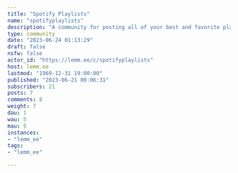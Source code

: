 ```yaml
---
title: "Spotify Playlists" 
name: "spotifyplaylists"
description: "A community for posting all of your best and favorite playlists!"
type: community
date: "2023-06-24 01:13:29"
draft: false
nsfw: false
actor_id: "https://lemm.ee/c/spotifyplaylists"
host: lemm.ee
lastmod: "1969-12-31 19:00:00"
published: "2023-06-21 00:06:31"
subscribers: 21
posts: 7
comments: 8
weight: 7
dau: 1
wau: 5
mau: 5
instances:
- "lemm_ee"
tags: 
- "lemm_ee"

---
```

